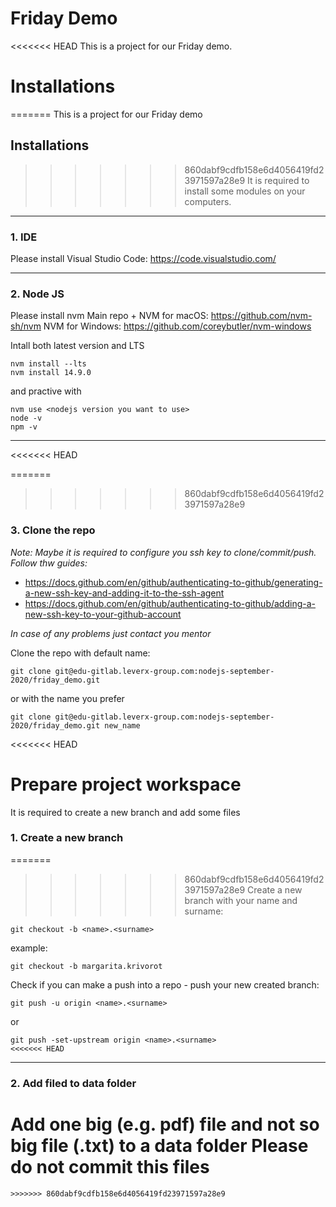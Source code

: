 # Friday Demo

<<<<<<< HEAD
This is a project for our Friday demo.

# Installations
=======
This is a project for our Friday demo

## Installations
>>>>>>> 860dabf9cdfb158e6d4056419fd23971597a28e9
It is required to install some modules on your computers.
___

### 1. IDE
Please install Visual Studio Code: https://code.visualstudio.com/
___

### 2. Node JS
Please install nvm
Main repo + NVM for macOS: https://github.com/nvm-sh/nvm
NVM for Windows: https://github.com/coreybutler/nvm-windows

Intall both latest version and LTS
```
nvm install --lts
nvm install 14.9.0
```
and practive with 
```
nvm use <nodejs version you want to use>
node -v
npm -v
```
___
<<<<<<< HEAD

=======
>>>>>>> 860dabf9cdfb158e6d4056419fd23971597a28e9
### 3. Clone the repo
_Note:_
_Maybe it is required to configure you ssh key to clone/commit/push._
_Follow thw guides:_ 

* https://docs.github.com/en/github/authenticating-to-github/generating-a-new-ssh-key-and-adding-it-to-the-ssh-agent
* https://docs.github.com/en/github/authenticating-to-github/adding-a-new-ssh-key-to-your-github-account

_In case of any problems just contact you mentor_

Clone the repo with default name:
```
git clone git@edu-gitlab.leverx-group.com:nodejs-september-2020/friday_demo.git
```

or with the name you prefer
```
git clone git@edu-gitlab.leverx-group.com:nodejs-september-2020/friday_demo.git new_name
```

<<<<<<< HEAD


# Prepare project workspace
It is required to create a new branch and add some files

### 1. Create a new branch
=======
>>>>>>> 860dabf9cdfb158e6d4056419fd23971597a28e9
Create a new branch with your name and surname:
```
git checkout -b <name>.<surname>
```

example:
```
git checkout -b margarita.krivorot
```

Check if you can make a push into a repo - push your new created branch:
```
git push -u origin <name>.<surname>
```
or
```
git push -set-upstream origin <name>.<surname>
<<<<<<< HEAD
```
___

### 2. Add filed to data folder
Add one big (e.g. pdf) file and not so big file (.txt) to a data folder
Please do not commit this files
=======
```
>>>>>>> 860dabf9cdfb158e6d4056419fd23971597a28e9
